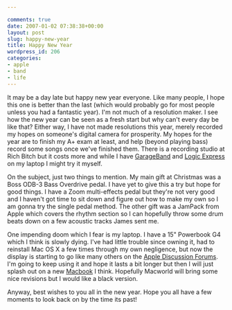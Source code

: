 ```yaml
---

comments: true
date: 2007-01-02 07:38:38+00:00
layout: post
slug: happy-new-year
title: Happy New Year
wordpress_id: 206
categories:
- apple
- band
- life
---
```


It may be a day late but happy new year everyone. Like many people, I hope this one is better than the last (which would probably go for most people unless you had a fantastic year).
I'm not much of a resolution maker. I see how the new year can be seen as a fresh start but why can't every day be like that? Either way, I have not made resolutions this year, merely recorded my hopes on someone's digital camera for prosperity. My hopes for the year are to finish my A+ exam at least, and help (beyond playing bass) record some songs once we've finished them. There is a recording studio at Rich Bitch but it costs more and while I have [GarageBand](http://www.apple.com/garageband) and [Logic Express](http://www.apple.com/logicexpress) on my laptop I might try it myself.




On the subject, just two things to mention. My main gift at Christmas was a Boss ODB-3 Bass Overdrive pedal. I have yet to give this a try but hope for good things. I have a Zoom multi-effects pedal but they're not very good and I haven't got time to sit down and figure out how to make my own so I am gonna try the single pedal method. The other gift was a JamPack from Apple which covers the rhythm section so I can hopefully throw some drum beats down on a few acoustic tracks James sent me.




One impending doom which I fear is my laptop. I have a 15" Powerbook G4 which I think is slowly dying. I've had little trouble since owning it, had to reinstall Mac OS X a few times through my own negligence, but now the display is starting to go like many others on the [Apple Discussion Forums](http://discussions.apple.com). I'm going to keep using it and hope it lasts a bit longer but then I will just splash out on a new [Macbook](http://www.apple.com/macbook) I think. Hopefully Macworld will bring some nice revisions but I would like a black version.




Anyway, best wishes to you all in the new year. Hope you all have a few moments to look back on by the time its past!
